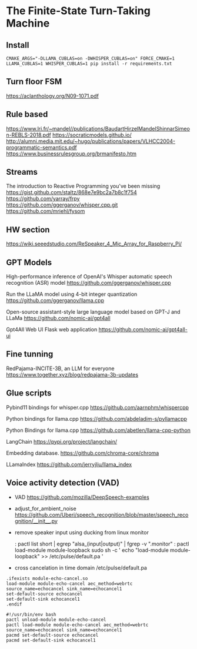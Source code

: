 # The Finite-State Turn-Taking Machine

## Install

```shell
CMAKE_ARGS="-DLLAMA_CUBLAS=on -DWHISPER_CUBLAS=on" FORCE_CMAKE=1 LLAMA_CUBLAS=1 WHISPER_CUBLAS=1 pip install -r requirements.txt
```


## Turn floor FSM
  https://aclanthology.org/N09-1071.pdf


## Rule based
https://www.lri.fr/~mandel//publications/BaudartHirzelMandelShinnarSimeon-REBLS-2018.pdf
https://socraticmodels.github.io/
http://alumni.media.mit.edu/~hugo/publications/papers/VLHCC2004-programmatic-semantics.pdf
https://www.businessrulesgroup.org/brmanifesto.htm


## Streams
The introduction to Reactive Programming you've been missing
https://gist.github.com/staltz/868e7e9bc2a7b8c1f754
https://github.com/yarray/frpy
https://github.com/ggerganov/whisper.cpp.git
https://github.com/mriehl/fysom

## HW section
https://wiki.seeedstudio.com/ReSpeaker_4_Mic_Array_for_Raspberry_Pi/

## GPT Models

High-performance inference of OpenAI's Whisper automatic speech recognition (ASR) model
https://github.com/ggerganov/whisper.cpp

Run the LLaMA model using 4-bit integer quantization
https://github.com/ggerganov/llama.cpp

Open-source assistant-style large language model based on GPT-J and LLaMa
https://github.com/nomic-ai/gpt4all

Gpt4All Web UI Flask web application
https://github.com/nomic-ai/gpt4all-ui

## Fine tunning
RedPajama-INCITE-3B, an LLM for everyone
https://www.together.xyz/blog/redpajama-3b-updates

## Glue scripts
Pybind11 bindings for whisper.cpp
https://github.com/aarnphm/whispercpp

Python bindings for llama.cpp
https://github.com/abdeladim-s/pyllamacpp

Python Bindings for llama.cpp
https://github.com/abetlen/llama-cpp-python

LangChain
https://pypi.org/project/langchain/

Embedding database.
https://github.com/chroma-core/chroma

LLamaIndex
https://github.com/jerryjliu/llama_index


## Voice activity detection (VAD)
- VAD
  https://github.com/mozilla/DeepSpeech-examples

- adjust_for_ambient_noise
  https://github.com/Uberi/speech_recognition/blob/master/speech_recognition/__init__.py

- remove speaker input using ducking from linux monitor

  : pactl list short | egrep "alsa_(input|output)" | fgrep -v ".monitor"
  : pactl load-module module-loopback
	sudo sh -c ' echo "load-module module-loopback" >>  /etc/pulse/default.pa '

- cross cancelation in time domain
/etc/pulse/default.pa
```
.ifexists module-echo-cancel.so
load-module module-echo-cancel aec_method=webrtc source_name=echocancel sink_name=echocancel1
set-default-source echocancel
set-default-sink echocancel1
.endif

```

```
#!/usr/bin/env bash
pactl unload-module module-echo-cancel
pactl load-module module-echo-cancel aec_method=webrtc source_name=echocancel sink_name=echocancel1
pacmd set-default-source echocancel
pacmd set-default-sink echocancel1
```
